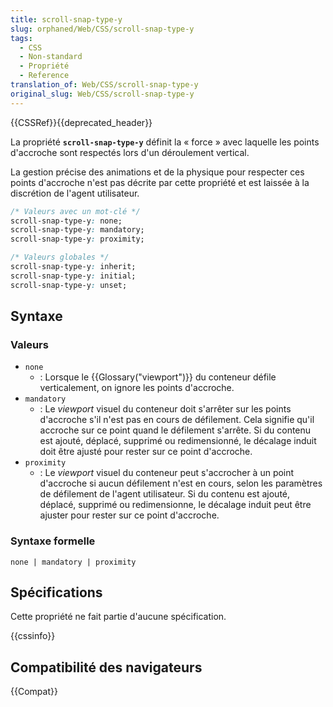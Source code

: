 ```yaml
---
title: scroll-snap-type-y
slug: orphaned/Web/CSS/scroll-snap-type-y
tags:
  - CSS
  - Non-standard
  - Propriété
  - Reference
translation_of: Web/CSS/scroll-snap-type-y
original_slug: Web/CSS/scroll-snap-type-y
---
```


{{CSSRef}}{{deprecated_header}}

La propriété **`scroll-snap-type-y`** définit la « force » avec laquelle les points d'accroche sont respectés lors d'un déroulement vertical.

La gestion précise des animations et de la physique pour respecter ces points d'accroche n'est pas décrite par cette propriété et est laissée à la discrétion de l'agent utilisateur.

```css
/* Valeurs avec un mot-clé */
scroll-snap-type-y: none;
scroll-snap-type-y: mandatory;
scroll-snap-type-y: proximity;

/* Valeurs globales */
scroll-snap-type-y: inherit;
scroll-snap-type-y: initial;
scroll-snap-type-y: unset;
```

## Syntaxe

### Valeurs

- `none`
  - : Lorsque le {{Glossary("viewport")}} du conteneur défile verticalement, on ignore les points d'accroche.
- `mandatory`
  - : Le _viewport_ visuel du conteneur doit s'arrêter sur les points d'accroche s'il n'est pas en cours de défilement. Cela signifie qu'il accroche sur ce point quand le défilement s'arrête. Si du contenu est ajouté, déplacé, supprimé ou redimensionné, le décalage induit doit être ajusté pour rester sur ce point d'accroche.
- `proximity`
  - : Le _viewport_ visuel du conteneur peut s'accrocher à un point d'accroche si aucun défilement n'est en cours, selon les paramètres de défilement de l'agent utilisateur. Si du contenu est ajouté, déplacé, supprimé ou redimensionne, le décalage induit peut être ajuster pour rester sur ce point d'accroche.

### Syntaxe formelle

```
none | mandatory | proximity
```

## Spécifications

Cette propriété ne fait partie d'aucune spécification.

{{cssinfo}}

## Compatibilité des navigateurs

{{Compat}}
